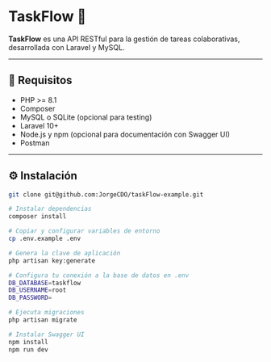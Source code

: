 # TaskFlow 🧩

**TaskFlow** es una API RESTful para la gestión de tareas colaborativas, desarrollada con Laravel y MySQL.

---

## 🚀 Requisitos

- PHP >= 8.1
- Composer
- MySQL o SQLite (opcional para testing)
- Laravel 10+
- Node.js y npm (opcional para documentación con Swagger UI)
- Postman

---

## ⚙️ Instalación

```bash
git clone git@github.com:JorgeCDO/taskFlow-example.git

# Instalar dependencias
composer install

# Copiar y configurar variables de entorno
cp .env.example .env

# Genera la clave de aplicación
php artisan key:generate

# Configura tu conexión a la base de datos en .env
DB_DATABASE=taskflow
DB_USERNAME=root
DB_PASSWORD=

# Ejecuta migraciones
php artisan migrate

# Instalar Swagger UI
npm install
npm run dev
